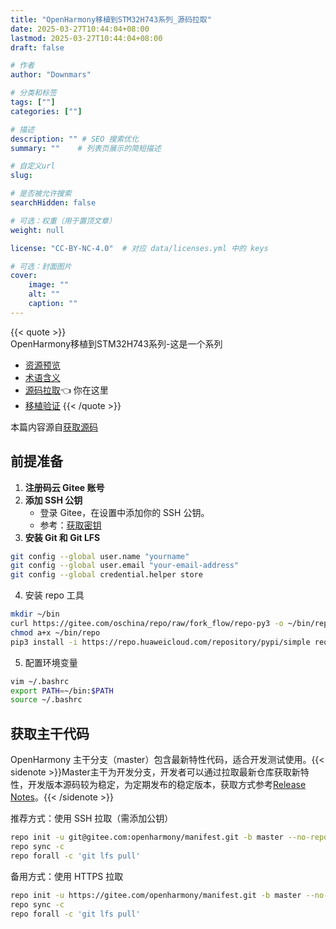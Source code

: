 ```yaml
---
title: "OpenHarmony移植到STM32H743系列_源码拉取"
date: 2025-03-27T10:44:04+08:00
lastmod: 2025-03-27T10:44:04+08:00
draft: false

# 作者
author: "Downmars"

# 分类和标签
tags: [""]
categories: [""]

# 描述
description: "" # SEO 搜索优化
summary: ""    # 列表页展示的简短描述

# 自定义url
slug:

# 是否被允许搜索
searchHidden: false

# 可选：权重（用于置顶文章）
weight: null

license: "CC-BY-NC-4.0"  # 对应 data/licenses.yml 中的 keys

# 可选：封面图片
cover:
    image: ""
    alt: ""
    caption: ""
---
```


{{< quote >}}  
OpenHarmony移植到STM32H743系列-这是一个系列  
- [资源预览](../2025_03_19-openharmony_with_stm32h743)
- [术语含义](../2025_03_27-openharmony_glossary)
- [源码拉取](../2025_03_27-openharmony_source):point_left: 你在这里
- [移植验证](../2025_03_27-openharmony_porting_minichip_overview)
{{< /quote >}}

本篇内容源自[获取源码](https://gitee.com/openharmony/docs/blob/master/zh-cn/device-dev/get-code/sourcecode-acquire.md)

## 前提准备

1. **注册码云 Gitee 账号**
2. **添加 SSH 公钥**
   - 登录 Gitee，在设置中添加你的 SSH 公钥。
   - 参考：[获取密钥](https://gitee.com/help/articles/4181)
3. **安装 Git 和 Git LFS**
```bash
git config --global user.name "yourname"
git config --global user.email "your-email-address"
git config --global credential.helper store
```
4. 安装 repo 工具
```bash  
mkdir ~/bin
curl https://gitee.com/oschina/repo/raw/fork_flow/repo-py3 -o ~/bin/repo
chmod a+x ~/bin/repo
pip3 install -i https://repo.huaweicloud.com/repository/pypi/simple requests
```

5. 配置环境变量
```bash 
vim ~/.bashrc
export PATH=~/bin:$PATH
source ~/.bashrc
```

## 获取主干代码

OpenHarmony 主干分支（master）包含最新特性代码，适合开发测试使用。{{< sidenote >}}Master主干为开发分支，开发者可以通过拉取最新仓库获取新特性，开发版本源码较为稳定，为定期发布的稳定版本，获取方式参考[Release Notes](https://gitee.com/openharmony/docs/blob/master/zh-cn/release-notes/Readme.md)。{{< /sidenote >}}

推荐方式：使用 SSH 拉取（需添加公钥）
```bash   
repo init -u git@gitee.com:openharmony/manifest.git -b master --no-repo-verify
repo sync -c
repo forall -c 'git lfs pull'
```
备用方式：使用 HTTPS 拉取
```bash  
repo init -u https://gitee.com/openharmony/manifest.git -b master --no-repo-verify
repo sync -c
repo forall -c 'git lfs pull'
```
